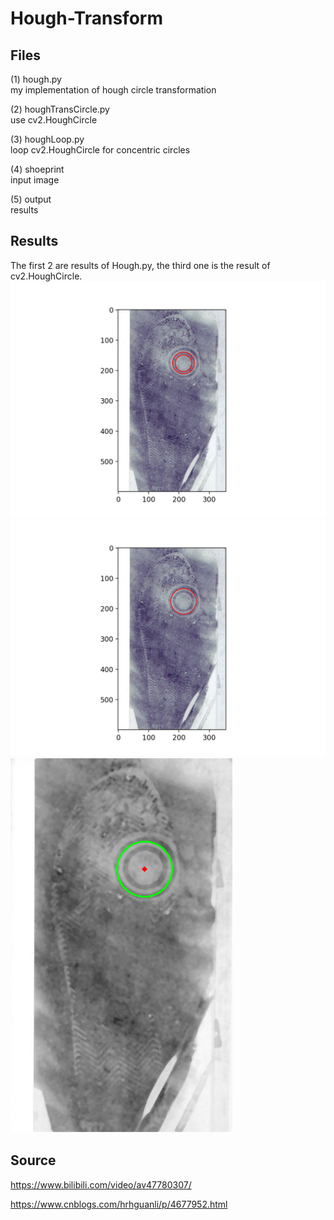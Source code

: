 # Hough-Transform
## Files
(1) hough.py</br>
my implementation of hough circle transformation</br>

(2) houghTransCircle.py</br>
use cv2.HoughCircle</br>

(3) houghLoop.py</br>
loop cv2.HoughCircle for concentric circles</br>

(4) shoeprint</br>
input image</br>

(5) output</br>
results</br>

## Results
The first 2 are results of Hough.py, the third one is the result of cv2.HoughCircle.
![image](https://github.com/ChloeZPan/Hough-Transform/blob/master/output/figure1.png)
![image](https://github.com/ChloeZPan/Hough-Transform/blob/master/output/figure2.png)
![image](https://github.com/ChloeZPan/Hough-Transform/blob/master/output/output_circle.png)


## Source
https://www.bilibili.com/video/av47780307/

https://www.cnblogs.com/hrhguanli/p/4677952.html
